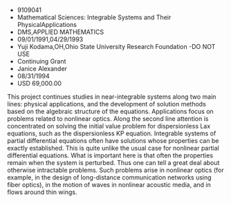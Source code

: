 
* 9109041
* Mathematical Sciences: Integrable Systems and Their PhysicalApplications
* DMS,APPLIED MATHEMATICS
* 09/01/1991,04/29/1993
* Yuji Kodama,OH,Ohio State University Research Foundation -DO NOT USE
* Continuing Grant
* Janice Alexander
* 08/31/1994
* USD 69,000.00

This project continues studies in near-integrable systems along two main lines:
physical applications, and the development of solution methods based on the
algebraic structure of the equations. Applications focus on problems related to
nonlinear optics. Along the second line attention is concentrated on solving the
initial value problem for dispersionless Lax equations, such as the
dispersionless KP equation. Integrable systems of partial differential equations
often have solutions whose properties can be exactly established. This is quite
unlike the usual case for nonlinear partial differential equations. What is
important here is that often the properties remain when the system is perturbed.
Thus one can tell a great deal about otherwise intractable problems. Such
problems arise in nonlinear optics (for example, in the design of long-distance
communication networks using fiber optics), in the motion of waves in nonlinear
acoustic media, and in flows around thin wings.
